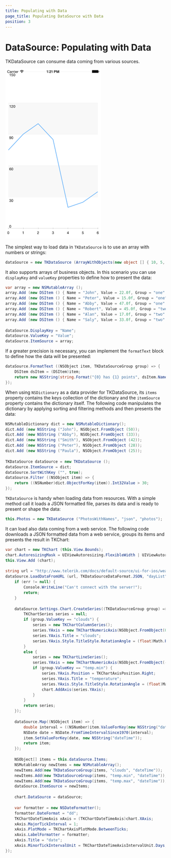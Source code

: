 ```yaml
---
title: Populating with Data
page_title: Populating DataSource with Data
position: 3
---
```


# DataSource: Populating with Data

TKDataSource can consume data coming from various sources. 

<img width="300" src="../images/datasource-populating-with-data001.png"/>

The simplest way to load data in <code>TKDataSource</code> is to use an array with numbers or strings:

<snippet id='datasource-getting-started'/>

<snippet id='datasource-getting-started-swift'/>

```C#
dataSource = new TKDataSource (ArrayWithObjects(new object [] { 10, 5, 12, 7, 44 }), null);
```

It also supports arrays of business objects. In this scenario you can use <code>displayKey</code> and <code>valueKey</code> properties to define how to present the data:

<snippet id='datasource-feed-object'/>

<snippet id='datasource-feed-object-swift'/>

```C#
var array = new NSMutableArray ();
array.Add (new DSItem () { Name = "John", Value = 22.0f, Group = "one" });
array.Add (new DSItem () { Name = "Peter", Value = 15.0f, Group = "one" });
array.Add (new DSItem () { Name = "Abby", Value = 47.0f, Group = "one" });
array.Add (new DSItem () { Name = "Robert", Value = 45.0f, Group = "two" });
array.Add (new DSItem () { Name = "Alan", Value = 17.0f, Group = "two" });
array.Add (new DSItem () { Name = "Saly", Value = 33.0f, Group = "two" });

dataSource.DisplayKey = "Name";
dataSource.ValueKey = "Value";
dataSource.ItemSource = array;
```


If a greater precision is necessary, you can implement the <code>formatText</code> block to define how the data will be presented:

<snippet id='datasource-text'/>

<snippet id='datasource-text-swift'/>

```C#
dataSource.FormatText ((NSObject item, TKDataSourceGroup group) => {
    DSItem dsItem = (DSItem)item;
    return new NSString(string.Format("{0} has {1} points", dsItem.Name, dsItem.Value));
});
```

When using <code>NSDictionary</code> as a data provider for TKDataSource, its <code>items</code> property contains the keys collection of the dictionary and the <code>itemSource</code> property contains the dictionary itself. The following code manipulates the dictionary by applying sorting and filtering methods and then presents the data:

<snippet id='datasource-dict'/>

<snippet id='datasource-dict-swift'/>

```C#
NSMutableDictionary dict = new NSMutableDictionary();
dict.Add (new NSString ("John"), NSObject.FromObject (50));
dict.Add (new NSString ("Abby"), NSObject.FromObject (33));
dict.Add (new NSString ("Smith"), NSObject.FromObject (42));
dict.Add (new NSString ("Peter"), NSObject.FromObject (28));
dict.Add (new NSString ("Paula"), NSObject.FromObject (25));

TKDataSource dataSource = new TKDataSource ();
dataSource.ItemSource = dict;
dataSource.SortWithKey ("", true);
dataSource.Filter ((NSObject item) => {
    return ((NSNumber)dict.ObjectForKey(item)).Int32Value > 30;
});
```

<code>TKDataSource</code> is handy when loading data from resources. With a simple method call it loads a JSON formatted file, parses its data and is ready to present or shape the data:

<snippet id='datasource-file'/>

<snippet id='datasource-file-swift'/>

```C#
this.Photos = new TKDataSource ("PhotosWithNames", "json", "photos");
```

It can load also data coming from a web service. The following code downloads a JSON formatted data from a web service, groups its items and presents the result in TKChart:

<snippet id='remote-data'/>

<snippet id='remote-data-swift'/>

```C#
var chart = new TKChart (this.View.Bounds);
chart.AutoresizingMask = UIViewAutoresizing.FlexibleWidth | UIViewAutoresizing.FlexibleHeight;
this.View.Add (chart);
        
string url = "http://www.telerik.com/docs/default-source/ui-for-ios/weather.json?sfvrsn=2";
dataSource.LoadDataFromURL (url, TKDataSourceDataFormat.JSON, "dayList", (NSError err) => {
    if (err != null) {
        Console.WriteLine("Can't connect with the server!");
        return;
    }

    dataSource.Settings.Chart.CreateSeries((TKDataSourceGroup group) => {
        TKChartSeries series = null;
        if (group.ValueKey == "clouds") {
            series = new TKChartColumnSeries();
            series.YAxis = new TKChartNumericAxis(NSObject.FromObject(0), NSObject.FromObject(100));
            series.YAxis.Title = "clouds";
            series.YAxis.Style.TitleStyle.RotationAngle = (float)Math.PI/2.0f;
        }
        else {
            series = new TKChartLineSeries();
            series.YAxis = new TKChartNumericAxis(NSObject.FromObject(-10), NSObject.FromObject(30));
            if (group.ValueKey == "temp.min") {
                series.YAxis.Position = TKChartAxisPosition.Right;
                series.YAxis.Title = "temperature";
                series.YAxis.Style.TitleStyle.RotationAngle = (float)Math.PI/2.0f;
                chart.AddAxis(series.YAxis);
            }
        }
        return series;
    });

    dataSource.Map((NSObject item) => {
        double interval = ((NSNumber)item.ValueForKey(new NSString("dateTime"))).DoubleValue;
        NSDate date = NSDate.FromTimeIntervalSince1970(interval);
        item.SetValueForKey(date, new NSString("dateTime"));
        return item;
    });

    NSObject[] items = this.dataSource.Items;
    NSMutableArray newItems = new NSMutableArray();
    newItems.Add(new TKDataSourceGroup(items, "clouds", "dateTime"));
    newItems.Add(new TKDataSourceGroup(items, "temp.min", "dateTime"));
    newItems.Add(new TKDataSourceGroup(items, "temp.max", "dateTime"));
    dataSource.ItemSource = newItems;

    chart.DataSource = dataSource;

    var formatter = new NSDateFormatter();
    formatter.DateFormat = "dd";
    TKChartDateTimeAxis xAxis = (TKChartDateTimeAxis)chart.XAxis;
    xAxis.MajorTickInterval = 1;
    xAxis.PlotMode = TKChartAxisPlotMode.BetweenTicks;
    xAxis.LabelFormatter = formatter;
    xAxis.Title = "date";
    xAxis.MinorTickIntervalUnit = TKChartDateTimeAxisIntervalUnit.Days;
});
```
